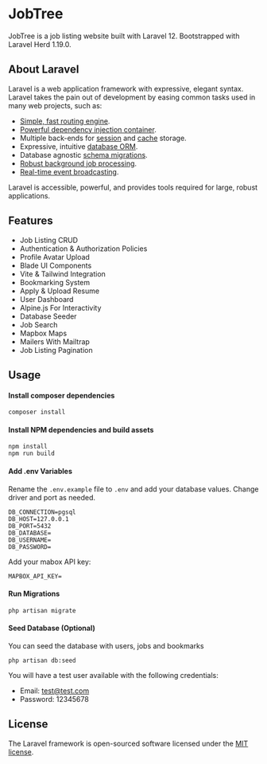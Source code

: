 # JobTree

JobTree is a job listing website built with Laravel 12. Bootstrapped with Laravel Herd 1.19.0.

## About Laravel

Laravel is a web application framework with expressive, elegant syntax. Laravel takes the pain out of development by easing common tasks used in many web projects, such as:

-   [Simple, fast routing engine](https://laravel.com/docs/routing).
-   [Powerful dependency injection container](https://laravel.com/docs/container).
-   Multiple back-ends for [session](https://laravel.com/docs/session) and [cache](https://laravel.com/docs/cache) storage.
-   Expressive, intuitive [database ORM](https://laravel.com/docs/eloquent).
-   Database agnostic [schema migrations](https://laravel.com/docs/migrations).
-   [Robust background job processing](https://laravel.com/docs/queues).
-   [Real-time event broadcasting](https://laravel.com/docs/broadcasting).

Laravel is accessible, powerful, and provides tools required for large, robust applications.

## Features

-   Job Listing CRUD
-   Authentication & Authorization Policies
-   Profile Avatar Upload
-   Blade UI Components
-   Vite & Tailwind Integration
-   Bookmarking System
-   Apply & Upload Resume
-   User Dashboard
-   Alpine.js For Interactivity
-   Database Seeder
-   Job Search
-   Mapbox Maps
-   Mailers With Mailtrap
-   Job Listing Pagination

## Usage

#### Install composer dependencies

```
composer install
```

#### Install NPM dependencies and build assets

```
npm install
npm run build
```

#### Add .env Variables

Rename the `.env.example` file to `.env` and add your database values. Change driver and port as needed.

```
DB_CONNECTION=pgsql
DB_HOST=127.0.0.1
DB_PORT=5432
DB_DATABASE=
DB_USERNAME=
DB_PASSWORD=
```

Add your mabox API key:

```
MAPBOX_API_KEY=
```

#### Run Migrations

```
php artisan migrate
```

#### Seed Database (Optional)

You can seed the database with users, jobs and bookmarks

```
php artisan db:seed
```

You will have a test user available with the following credentials:

-   Email: test@test.com
-   Password: 12345678

## License

The Laravel framework is open-sourced software licensed under the [MIT license](https://opensource.org/licenses/MIT).
